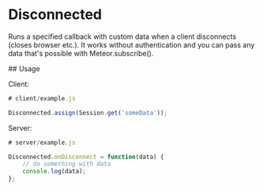 # Disconnected

Runs a specified callback with custom data when a client disconnects (closes browser etc.). It works without authentication and you can pass any data that's possible with Meteor.subscribe().

## Usage

Client:    

```js
# client/example.js

Disconnected.assign(Session.get('someData'));
```

Server:    

```js
# server/example.js

Disconnected.onDisconnect = function(data) {
	// do something with data
	console.log(data);
};
```